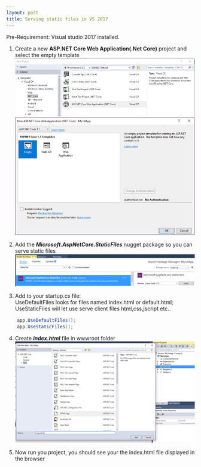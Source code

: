 ```yaml
---
layout: post
title: Serving static files in VS 2017 
---
```


Pre-Requirement: Visual studio 2017 installed.  

1. Create a new **ASP.NET Core Web Application(.Net Core)** project and select the empty template
![alt](../images/vs17empty/01Create.png)
![alt](../images/vs17empty/01EmptyTemplate.png)

2.  Add the ***Microsoft.AspNetCore.StaticFiles*** nugget package so you can serve static files
![](../images/vs17empty/StaticFilesNuget.png)

3.  Add to your startup.cs file:<br> UseDefaultFiles looks for files named index.html or default.html; UseStaticFiles will let use serve client files  html,css,jscript etc..

```csharp
    app.UseDefaultFiles();
    app.UseStaticFiles();
```


4. Create ***index.html*** file in wwwroot folder
![alt](../images/vs17empty/index.png)

5.  Now run you project,  you should see your the index.html file displayed in the browser












